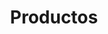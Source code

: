 ---
title: Productos
title_seo: ''
slug: productos
description: Listado de productos
image: ''
draft: false
noindex: true
translationKey: products
---